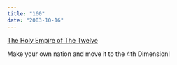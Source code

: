 ```yaml
---
title: "160"
date: "2003-10-16"
---
```


[The Holy Empire of The Twelve](http://www.nationstates.net/cgi-bin/index.cgi/target=display_nation/nation=the_twelve)

Make your own nation and move it to the 4th Dimension!

